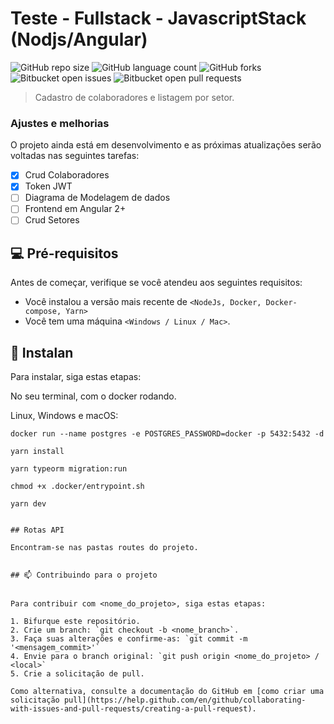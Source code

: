 # Teste - Fullstack - JavascriptStack (Nodjs/Angular)

![GitHub repo size](https://img.shields.io/github/repo-size/Emiltonn/test-fullstack-js-digi?style=for-the-badge)
![GitHub language count](https://img.shields.io/github/languages/count/Emiltonn/test-fullstack-js-digi?style=for-the-badge)
![GitHub forks](https://img.shields.io/github/forks/Emiltonn/test-fullstack-js-digi?style=for-the-badge)
![Bitbucket open issues](https://img.shields.io/github/issues/Emiltonn/test-fullstack-js-digi?style=for-the-badge)
![Bitbucket open pull requests](https://img.shields.io/github/pr-raw/Emiltonn/test-fullstack-js-digi?style=for-the-badge)

> Cadastro de colaboradores e listagem por setor.

### Ajustes e melhorias

O projeto ainda está em desenvolvimento e as próximas atualizações serão voltadas nas seguintes tarefas:

- [x] Crud Colaboradores
- [x] Token JWT
- [ ] Diagrama de Modelagem de dados
- [ ] Frontend em Angular 2+
- [ ] Crud Setores

## 💻 Pré-requisitos

Antes de começar, verifique se você atendeu aos seguintes requisitos:

- Você instalou a versão mais recente de `<NodeJs, Docker, Docker-compose, Yarn>`
- Você tem uma máquina `<Windows / Linux / Mac>`.

## 🚀 Instalan

Para instalar, siga estas etapas:

No seu terminal, com o docker rodando.

Linux, Windows e macOS:

```
docker run --name postgres -e POSTGRES_PASSWORD=docker -p 5432:5432 -d

```

```
yarn install
```

```
yarn typeorm migration:run
```

```
chmod +x .docker/entrypoint.sh
```

```
yarn dev

```

```

## Rotas API

Encontram-se nas pastas routes do projeto.


## 📫 Contribuindo para o projeto


Para contribuir com <nome_do_projeto>, siga estas etapas:

1. Bifurque este repositório.
2. Crie um branch: `git checkout -b <nome_branch>`.
3. Faça suas alterações e confirme-as: `git commit -m '<mensagem_commit>'`
4. Envie para o branch original: `git push origin <nome_do_projeto> / <local>`
5. Crie a solicitação de pull.

Como alternativa, consulte a documentação do GitHub em [como criar uma solicitação pull](https://help.github.com/en/github/collaborating-with-issues-and-pull-requests/creating-a-pull-request).

```
